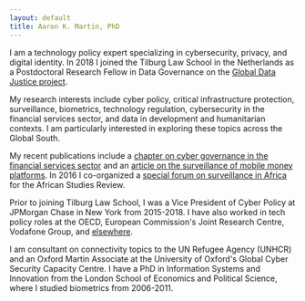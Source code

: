 ```yaml
---
layout: default
title: Aaron K. Martin, PhD
---
```


I am a technology policy expert specializing in cybersecurity, privacy, and digital identity. In 2018 I joined the Tilburg Law School in the Netherlands as a Postdoctoral Research Fellow in Data Governance on the [Global Data Justice project](https://globaldatajustice.org).

My research interests include cyber policy, critical infrastructure protection, surveillance, biometrics, technology regulation, cybersecurity in the financial services sector, and data in development and humanitarian contexts. I am particularly interested in exploring these topics across the Global South.

My recent publications include a [chapter on cyber governance in the financial services sector](href="https://doi.org/10.31235/osf.io/ybqgm) and an [article on the surveillance of mobile money platforms](https://doi.org/10.24908/ss.v17i1/2.12924). In 2016 I co-organized a <a href="https://www.cambridge.org/core/journals/african-studies-review/article/div-classtitleintroductiondiv/788C8F5BED1FE9AD46FC2D6613E23160" target="_blank">special forum on surveillance in Africa</a> for the African Studies Review.

Prior to joining Tilburg Law School, I was a Vice President of Cyber Policy at JPMorgan Chase in New York from 2015-2018. I have also worked in tech policy roles at the OECD, European Commission's Joint Research Centre, Vodafone Group, and <a href="http://sixfouronea.net/professional-history/" target="_blank"> elsewhere</a>.

I am consultant on connectivity topics to the UN Refugee Agency (UNHCR) and an Oxford Martin Associate at the University of Oxford's Global Cyber Security Capacity Centre. I have a PhD in Information Systems and Innovation from the London School of Economics and Political Science, where I studied biometrics from 2006-2011.
